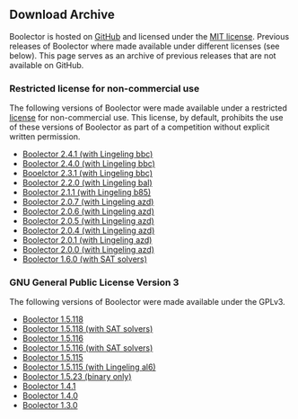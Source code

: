 ## Download Archive

Boolector is hosted on [GitHub](https://github.com/boolector/boolector)
and licensed under the <a class="hl" href="https://opensource.org/licenses/MIT">MIT license</a>.
Previous releases of Boolector where made available under different licenses
(see below).
This page serves as an archive of previous releases that are not available
on GitHub.

### Restricted license for non-commercial use

The following versions of Boolector were made available under a restricted
[license](solver-archive/COPYING) for non-commercial use.
This license, by default, prohibits the use of these versions of Boolector
as part of a competition without explicit written permission.

- [Boolector 2.4.1 (with Lingeling bbc)](solver-archive/boolector-2.4.1-with-lingeling-bbc.tar.xz)
- [Boolector 2.4.0 (with Lingeling bbc)](solver-archive/boolector-2.4.0-with-lingeling-bbc.tar.xz)
- [Booelctor 2.3.1 (with Lingeling bbc)](solver-archive/boolector-2.3.1-with-lingeling-bbc.tar.xz)
- [Boolector 2.2.0 (with Lingeling bal)](solver-archive/boolector-2.2.0-with-lingeling-bal.tar.xz)
- [Boolector 2.1.1 (with Lingeling b85)](solver-archive/boolector-2.1.1-with-lingeling-b85.tar.xz)
- [Boolector 2.0.7 (with Lingeling azd)](solver-archive/boolector-2.0.7-with-lingeling-azd.tar.xz)
- [Boolector 2.0.6 (with Lingeling azd)](solver-archive/boolector-2.0.6-with-lingeling-azd.tar.xz)
- [Boolector 2.0.5 (with Lingeling azd)](solver-archive/boolector-2.0.5-with-lingeling-azd.tar.xz)
- [Boolector 2.0.4 (with Lingeling azd)](solver-archive/boolector-2.0.4-with-lingeling-azd.tar.xz)
- [Boolector 2.0.1 (with Lingeling azd)](solver-archive/boolector-2.0.1-with-lingeling-azd.tar.xz)
- [Boolector 2.0.0 (with Lingeling azd)](solver-archive/boolector-2.0.0-with-lingeling-azd.tar.xz)
- [Boolector 1.6.0 (with SAT solvers)](solver-archive/boolector-1.6.0-with-sat-solvers.tar.xz)


### GNU General Public License Version 3

The following versions of Boolector were made available under the GPLv3.

- [Boolector 1.5.118](boolector-1.5.118-6b56be4-121013.tar.xz)
- [Boolector 1.5.118 (with SAT solvers)](boolector-1.5.118-with-sat-solvers.tar.xz)
- [Boolector 1.5.116](boolector-1.5.116-eeaf10b-121004.tar.xz)
- [Boolector 1.5.116 (with SAT solvers)](boolector-1.5.116-with-sat-solvers.tar.xz)
- [Boolector 1.5.115](boolector-1.5.115-5d546c8-120922.tar.xz)
- [Boolector 1.5.115 (with Lingeling al6)](boolector-1.5.115-with-lingeling-al6.tar.xz)
- [Boolector 1.5.23 (binary only)](boolector-1.5.23-833.tar.xz)
- [Boolector 1.4.1](boolector-1.4.1-376e6b0-110304.tar.xz)
- [Boolector 1.4.0](boolector-1.4-ffc2089-100608.tar.xz)
- [Boolector 1.3.0](boolector-1.3-e71a070-100601.tar.xz)
